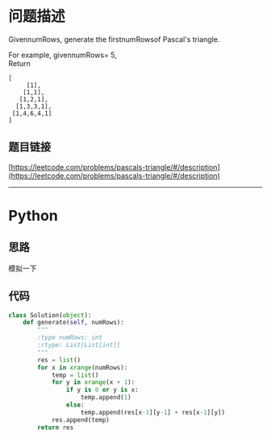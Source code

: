 # 问题描述

GivennumRows, generate the firstnumRowsof Pascal's triangle.

For example, givennumRows= 5,  
Return

```
[
     [1],
    [1,1],
   [1,2,1],
  [1,3,3,1],
 [1,4,6,4,1]
]
```
## 题目链接
[https://leetcode.com/problems/pascals-triangle/#/description](https://leetcode.com/problems/pascals-triangle/#/description)

---

# Python

## 思路

模拟一下

## 代码

```py
class Solution(object):
    def generate(self, numRows):
        """
        :type numRows: int
        :rtype: List[List[int]]
        """
        res = list()
        for x in xrange(numRows):
            temp = list()
            for y in xrange(x + 1):
                if y is 0 or y is x:
                    temp.append(1)
                else:
                    temp.append(res[x-1][y-1] + res[x-1][y])
            res.append(temp)
        return res
```



